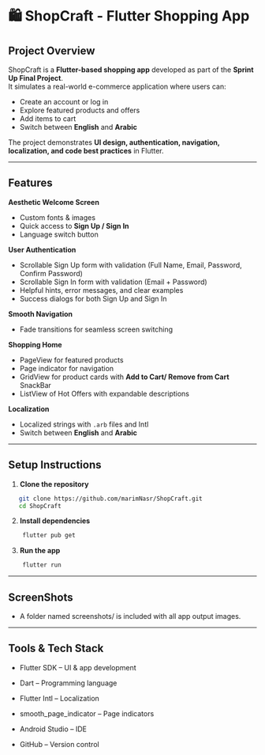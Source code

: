 # 🛍️ ShopCraft - Flutter Shopping App  

##  Project Overview  
ShopCraft is a **Flutter-based shopping app** developed as part of the **Sprint Up Final Project**.  
It simulates a real-world e-commerce application where users can:  
- Create an account or log in  
- Explore featured products and offers  
- Add items to cart  
- Switch between **English** and **Arabic**  

The project demonstrates **UI design, authentication, navigation, localization, and code best practices** in Flutter.  

---

##  Features  

 **Aesthetic Welcome Screen**  
- Custom fonts & images  
- Quick access to **Sign Up / Sign In**  
- Language switch button

 **User Authentication**  
- Scrollable Sign Up form with validation (Full Name, Email, Password, Confirm Password)  
- Scrollable Sign In form with validation (Email + Password) 
- Helpful hints, error messages, and clear examples  
- Success dialogs for both Sign Up and Sign In  

 **Smooth Navigation**  
- Fade transitions for seamless screen switching  

 **Shopping Home**  
- PageView for featured products  
- Page indicator for navigation
- GridView for product cards with **Add to Cart/ Remove from Cart** SnackBar  
- ListView of Hot Offers with expandable descriptions

 **Localization**  
- Localized strings with `.arb` files  and Intl
- Switch between **English** and **Arabic**  

---

##  Setup Instructions  

1. **Clone the repository**  
```bash
   git clone https://github.com/marimNasr/ShopCraft.git
   cd ShopCraft
```

2. **Install dependencies**
```bash
    flutter pub get
```

3. **Run the app**
```bash
    flutter run
```

---

## ScreenShots
- A folder named screenshots/ is included with all app output images.

---

## Tools & Tech Stack

- Flutter SDK – UI & app development

- Dart – Programming language

- Flutter Intl – Localization

- smooth_page_indicator – Page indicators

- Android Studio – IDE

- GitHub – Version control
